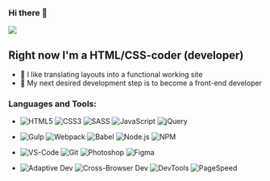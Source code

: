 <!--
Here are some ideas to get you started:
- 🔭 I’m currently working on ...
- 🌱 I’m currently learning ...
- 👯 I’m looking to collaborate on ...
- 🤔 I’m looking for help with ...
- 💬 Ask me about ...
- 📫 How to reach me: ...
- 😄 Pronouns: ...
- ⚡ Fun fact: ...
-->

### Hi there 👋

![](https://komarev.com/ghpvc/?username=Awake-coding&color=090909)

## Right now I'm a HTML/CSS-coder (developer)
- :memo: I like translating layouts into a functional working site
- :dart: My next desired development step is to become a front-end developer

### Languages and Tools:
<!-- https://shields.io/      - badge -->
<!-- https://simpleicons.org/ - icons -->
- ![HTML5](https://img.shields.io/badge/HTML-090909?logo=HTML5&logoColor=E34F26)
![CSS3](https://img.shields.io/badge/CSS-090909?logo=CSS3&logoColor=1572B6)
![SASS](https://img.shields.io/badge/SASS-090909?logo=SASS&logoColor=CC6699)
![JavaScript](https://img.shields.io/badge/JavaScript-090909?logo=javascript&logoColor=f7df1e)
![jQuery](https://img.shields.io/badge/jQuery-090909?logo=jQuery&logoColor=0769AD)

- ![Gulp](https://img.shields.io/badge/Gulp-090909?logo=gulp&logoColor=ca4545)
![Webpack](https://img.shields.io/badge/Webpack-090909?logo=Webpack&logoColor=8DD6F9)
![Babel](https://img.shields.io/badge/Babel-090909?logo=Babel&logoColor=F9DC3E)
![Node.js](https://img.shields.io/badge/Node.js-090909?logo=Node.js&logoColor=339933)
![NPM](https://img.shields.io/badge/NPM-090909?logo=NPM&logoColor=ca4545)

- ![VS-Code](https://img.shields.io/badge/VS--Code-090909?logo=VisualStudioCode&logoColor=007ACC)
![Git](https://img.shields.io/badge/Git-090909?logo=Git&logoColor=F05032)
![Photoshop](https://img.shields.io/badge/Photoshop-090909?logo=AdobePhotoshop&logoColor=31A8FF)
![Figma](https://img.shields.io/badge/Figma-090909?logo=Figma&logoColor=F24E1E)

- ![Adaptive Dev](https://img.shields.io/badge/Adaptive%20Dev-090909)
![Cross-Browser Dev](https://img.shields.io/badge/Cross--Browser%20Dev-090909)
![DevTools](https://img.shields.io/badge/DevTools-090909?logo=GoogleChrome&logoColor=4285F4)
![PageSpeed](https://img.shields.io/badge/PageSpeed-090909?logo=PageSpeedInsights&logoColor=4285F4)
